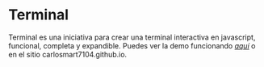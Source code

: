 # Terminal
Terminal es una iniciativa para crear una terminal interactiva en javascript, funcional, completa y expandible.
Puedes ver la demo funcionando <a href="http://carlosmart7104.github.io/" target="_blank"><i>aquí</i></a> o en el sitio carlosmart7104.github.io.

